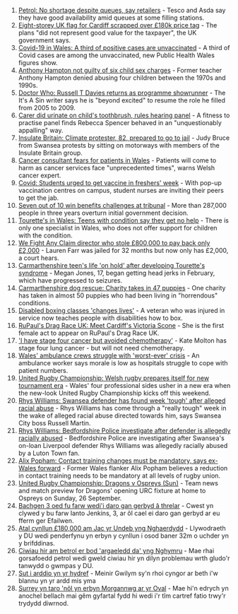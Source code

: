1. [Petrol: No shortage despite queues, say retailers](https://www.bbc.co.uk/news/uk-wales-58676366?at_medium=RSS&at_campaign=KARANGA) - Tesco and Asda say they have good availability amid queues at some filling stations.
2. [Eight-storey UK flag for Cardiff scrapped over £180k price tag](https://www.bbc.co.uk/news/uk-wales-58678821?at_medium=RSS&at_campaign=KARANGA) - The plans "did not represent good value for the taxpayer", the UK government says.
3. [Covid-19 in Wales: A third of positive cases are unvaccinated](https://www.bbc.co.uk/news/uk-wales-58680204?at_medium=RSS&at_campaign=KARANGA) - A third of Covid cases are among the unvaccinated, new Public Health Wales figures show.
4. [Anthony Hampton not guilty of six child sex charges](https://www.bbc.co.uk/news/uk-wales-58642947?at_medium=RSS&at_campaign=KARANGA) - Former teacher Anthony Hampton denied abusing four children between the 1970s and 1990s.
5. [Doctor Who: Russell T Davies returns as programme showrunner](https://www.bbc.co.uk/news/entertainment-arts-58682472?at_medium=RSS&at_campaign=KARANGA) - The It's A Sin writer says he is "beyond excited" to resume the role he filled from 2005 to 2009.
6. [Carer did urinate on child's toothbrush, rules hearing panel](https://www.bbc.co.uk/news/uk-wales-58674813?at_medium=RSS&at_campaign=KARANGA) - A fitness to practise panel finds Rebecca Spencer behaved in an "unquestionably appalling" way.
7. [Insulate Britain: Climate protester, 82, prepared to go to jail](https://www.bbc.co.uk/news/uk-wales-58676358?at_medium=RSS&at_campaign=KARANGA) - Judy Bruce from Swansea protests by sitting on motorways with members of the Insulate Britain group.
8. [Cancer consultant fears for patients in Wales](https://www.bbc.co.uk/news/uk-wales-58677549?at_medium=RSS&at_campaign=KARANGA) - Patients will come to harm as cancer services face "unprecedented times", warns Welsh cancer expert.
9. [Covid: Students urged to get vaccine in freshers' week](https://www.bbc.co.uk/news/uk-wales-58667590?at_medium=RSS&at_campaign=KARANGA) - With pop-up vaccination centres on campus, student nurses are inviting their peers to get the jab.
10. [Seven out of 10 win benefits challenges at tribunal](https://www.bbc.co.uk/news/uk-58284613?at_medium=RSS&at_campaign=KARANGA) - More than 287,000 people in three years overturn initial government decision.
11. [Tourette's in Wales: Teens with condition say they get no help](https://www.bbc.co.uk/news/uk-wales-58668343?at_medium=RSS&at_campaign=KARANGA) - There is only one specialist in Wales, who does not offer support for children with the condition.
12. [We Fight Any Claim director who stole £800,000 to pay back only £2,000](https://www.bbc.co.uk/news/uk-wales-58669787?at_medium=RSS&at_campaign=KARANGA) - Lauren Farr was jailed for 32 months but now only has £2,000, a court hears.
13. [Carmarthenshire teen's life 'on hold' after developing Tourette's syndrome](https://www.bbc.co.uk/news/uk-wales-58667008?at_medium=RSS&at_campaign=KARANGA) - Megan Jones, 17, began getting head jerks in February, which have progressed to seizures.
14. [Carmarthenshire dog rescue: Charity takes in 47 puppies](https://www.bbc.co.uk/news/uk-wales-58669579?at_medium=RSS&at_campaign=KARANGA) - One charity has taken in almost 50 puppies who had been living in "horrendous" conditions.
15. [Disabled boxing classes 'changes lives'](https://www.bbc.co.uk/news/uk-wales-58668911?at_medium=RSS&at_campaign=KARANGA) - A veteran who was injured in service now teaches people with disabilities how to box.
16. [RuPaul's Drag Race UK: Meet Cardiff's Victoria Scone](https://www.bbc.co.uk/news/uk-wales-58670415?at_medium=RSS&at_campaign=KARANGA) - She is the first female act to appear on RuPaul's Drag Race UK.
17. ['I have stage four cancer but avoided chemotherapy'](https://www.bbc.co.uk/news/uk-wales-58659398?at_medium=RSS&at_campaign=KARANGA) - Kate Molton has stage four lung cancer - but will not need chemotherapy.
18. [Wales' ambulance crews struggle with 'worst-ever' crisis](https://www.bbc.co.uk/news/uk-wales-58659396?at_medium=RSS&at_campaign=KARANGA) - An ambulance worker says morale is low as hospitals struggle to cope with patient numbers.
19. [United Rugby Championship: Welsh rugby prepares itself for new tournament era](https://www.bbc.co.uk/sport/rugby-union/58669542?at_medium=RSS&at_campaign=KARANGA) - Wales' four professional sides usher in a new era when the new-look United Rugby Championship kicks off this weekend.
20. [Rhys Williams: Swansea defender has found week 'tough' after alleged racial abuse](https://www.bbc.co.uk/sport/football/58680023?at_medium=RSS&at_campaign=KARANGA) - Rhys Williams has come through a "really tough" week in the wake of alleged racial abuse directed towards him, says Swansea City boss Russell Martin.
21. [Rhys Williams: Bedfordshire Police investigate after defender is allegedly racially abused](https://www.bbc.co.uk/sport/football/58611177?at_medium=RSS&at_campaign=KARANGA) - Bedfordshire Police are investigating after Swansea's on-loan Liverpool defender Rhys Williams was allegedly racially abused by a Luton Town fan.
22. [Alix Popham: Contact training changes must be mandatory, says ex-Wales forward](https://www.bbc.co.uk/sport/rugby-union/58671610?at_medium=RSS&at_campaign=KARANGA) - Former Wales flanker Alix Popham believes a reduction in contact training needs to be mandatory at all levels of rugby union.
23. [United Rugby Championship: Dragons v Ospreys (Sun)](https://www.bbc.co.uk/sport/rugby-union/58665848?at_medium=RSS&at_campaign=KARANGA) - Team news and match preview for Dragons' opening URC fixture at home to Ospreys on Sunday, 26 September.
24. [Bachgen 3 oed fu farw wedi'i daro gan gerbyd â threlar](https://www.bbc.co.uk/newyddion/58677121?at_medium=RSS&at_campaign=KARANGA) - Cwest yn clywed y bu farw Ianto Jenkins, 3, ar ôl cael ei daro gan gerbyd ar eu fferm ger Efailwen.
25. [Atal cynllun £180,000 am Jac yr Undeb yng Nghaerdydd](https://www.bbc.co.uk/newyddion/58682484?at_medium=RSS&at_campaign=KARANGA) - Llywodraeth y DU wedi penderfynu yn erbyn y cynllun i osod baner 32m o uchder yn y brifddinas.
26. [Ciwiau hir am betrol er bod 'argaeledd da' yng Nghymru](https://www.bbc.co.uk/newyddion/58678352?at_medium=RSS&at_campaign=KARANGA) - Mae rhai gorsafoedd petrol wedi gweld ciwiau hir yn dilyn problemau wrth gludo'r tanwydd o gwmpas y DU.
27. [Sut i arddio yn yr hydref](https://www.bbc.co.uk/newyddion/58678003?at_medium=RSS&at_campaign=KARANGA) - Meinir Gwilym sy'n rhoi cyngor ar beth i'w blannu yn yr ardd mis yma
28. [Surrey yn taro 'nôl yn erbyn Morgannwg ar yr Oval](https://www.bbc.co.uk/newyddion/58671820?at_medium=RSS&at_campaign=KARANGA) - Mae hi'n edrych yn anochel bellach mai gêm gyfartal fydd hi wedi i'r tîm cartref fatio trwy'r trydydd diwrnod.
